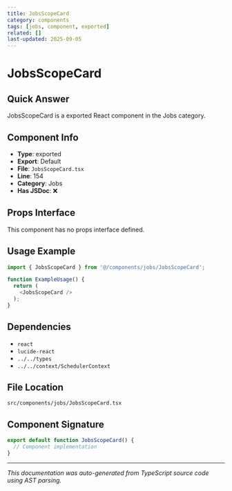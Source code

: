 ```yaml
---
title: JobsScopeCard
category: components
tags: [jobs, component, exported]
related: []
last-updated: 2025-09-05
---
```


# JobsScopeCard

## Quick Answer
JobsScopeCard is a exported React component in the Jobs category.

## Component Info

- **Type**: exported
- **Export**: Default
- **File**: `JobsScopeCard.tsx`
- **Line**: 154
- **Category**: Jobs
- **Has JSDoc**: ❌

## Props Interface

This component has no props interface defined.

## Usage Example

```typescript
import { JobsScopeCard } from '@/components/jobs/JobsScopeCard';

function ExampleUsage() {
  return (
    <JobsScopeCard />
  );
}
```

## Dependencies


- `react`
- `lucide-react`
- `../../types`
- `../../context/SchedulerContext`


## File Location

`src/components/jobs/JobsScopeCard.tsx`

## Component Signature

```typescript
export default function JobsScopeCard() { 
  // Component implementation
}
```

---

*This documentation was auto-generated from TypeScript source code using AST parsing.*